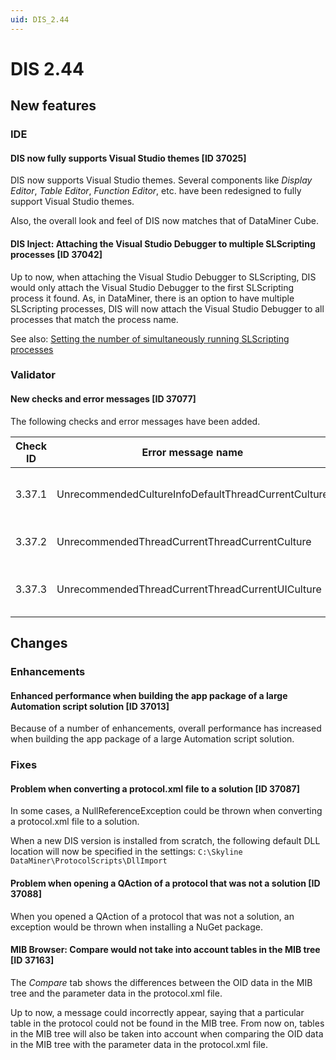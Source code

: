 ```yaml
---
uid: DIS_2.44
---
```


# DIS 2.44

## New features

### IDE

#### DIS now fully supports Visual Studio themes [ID 37025]

DIS now supports Visual Studio themes. Several components like *Display Editor*, *Table Editor*, *Function Editor*, etc. have been redesigned to fully support Visual Studio themes.

Also, the overall look and feel of DIS now matches that of DataMiner Cube.

#### DIS Inject: Attaching the Visual Studio Debugger to multiple SLScripting processes [ID 37042]

Up to now, when attaching the Visual Studio Debugger to SLScripting, DIS would only attach the Visual Studio Debugger to the first SLScripting process it found. As, in DataMiner, there is an option to have multiple SLScripting processes, DIS will now attach the Visual Studio Debugger to all processes that match the process name.

See also: [Setting the number of simultaneously running SLScripting processes](xref:Configuration_of_DataMiner_processes#setting-the-number-of-simultaneously-running-slscripting-processes)

### Validator

#### New checks and error messages [ID 37077]

The following checks and error messages have been added.

| Check ID | Error message name | Error message |
|--|--|--|
| 3.37.1 | UnrecommendedCultureInfoDefaultThreadCurrentCulture | Setting property 'CultureInfo.DefaultThreadCurrentCulture' is unrecommended. QAction ID 'qactionId'. |
| 3.37.2 | UnrecommendedThreadCurrentThreadCurrentCulture | Setting property 'Thread.CurrentThread.CurrentCulture' is unrecommended. QAction ID 'qactionId'. |
| 3.37.3 | UnrecommendedThreadCurrentThreadCurrentUICulture | Setting property 'Thread.CurrentThread.CurrentUICulture' is unrecommended. QAction ID 'qactionId'. |

## Changes

### Enhancements

#### Enhanced performance when building the app package of a large Automation script solution [ID 37013]

Because of a number of enhancements, overall performance has increased when building the app package of a large Automation script solution.

### Fixes

#### Problem when converting a protocol.xml file to a solution [ID 37087]

In some cases, a NullReferenceException could be thrown when converting a protocol.xml file to a solution.

When a new DIS version is installed from scratch, the following default DLL location will now be specified in the settings: `C:\Skyline DataMiner\ProtocolScripts\DllImport`

#### Problem when opening a QAction of a protocol that was not a solution [ID 37088]

When you opened a QAction of a protocol that was not a solution, an exception would be thrown when installing a NuGet package.

#### MIB Browser: Compare would not take into account tables in the MIB tree [ID 37163]

The *Compare* tab shows the differences between the OID data in the MIB tree and the parameter data in the protocol.xml file.

Up to now, a message could incorrectly appear, saying that a particular table in the protocol could not be found in the MIB tree. From now on, tables in the MIB tree will also be taken into account when comparing the OID data in the MIB tree with the parameter data in the protocol.xml file.
